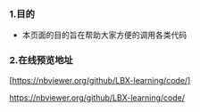 ### 1.目的
  - 本页面的目的旨在帮助大家方便的调用各类代码

### 2.在线预览地址
[https://nbviewer.org/github/LBX-learning/code/]

https://nbviewer.org/github/LBX-learning/code/ 
